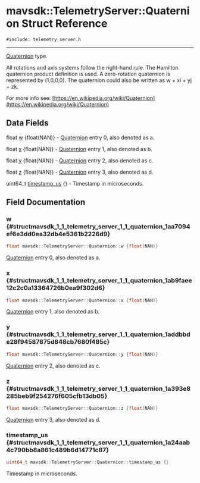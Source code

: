 # mavsdk::TelemetryServer::Quaternion Struct Reference
`#include: telemetry_server.h`

----


[Quaternion](structmavsdk_1_1_telemetry_server_1_1_quaternion.md) type. 


All rotations and axis systems follow the right-hand rule. The Hamilton quaternion product definition is used. A zero-rotation quaternion is represented by (1,0,0,0). The quaternion could also be written as w + xi + yj + zk.


For more info see: [https://en.wikipedia.org/wiki/Quaternion](https://en.wikipedia.org/wiki/Quaternion) 


## Data Fields


float [w](#structmavsdk_1_1_telemetry_server_1_1_quaternion_1aa7094ef6e3dd0ea32db4e5361b2226d9) {float(NAN)} - [Quaternion](structmavsdk_1_1_telemetry_server_1_1_quaternion.md) entry 0, also denoted as a.

float [x](#structmavsdk_1_1_telemetry_server_1_1_quaternion_1ab9faee12c2c0a13364726b0ea9f302d6) {float(NAN)} - [Quaternion](structmavsdk_1_1_telemetry_server_1_1_quaternion.md) entry 1, also denoted as b.

float [y](#structmavsdk_1_1_telemetry_server_1_1_quaternion_1addbbde28f94587875d848cb7680f485c) {float(NAN)} - [Quaternion](structmavsdk_1_1_telemetry_server_1_1_quaternion.md) entry 2, also denoted as c.

float [z](#structmavsdk_1_1_telemetry_server_1_1_quaternion_1a393e8285beb9f254276f605cfb13db05) {float(NAN)} - [Quaternion](structmavsdk_1_1_telemetry_server_1_1_quaternion.md) entry 3, also denoted as d.

uint64_t [timestamp_us](#structmavsdk_1_1_telemetry_server_1_1_quaternion_1a24aab4c790bb8a861c489b6d14771c87) {} - Timestamp in microseconds.


## Field Documentation


### w {#structmavsdk_1_1_telemetry_server_1_1_quaternion_1aa7094ef6e3dd0ea32db4e5361b2226d9}

```cpp
float mavsdk::TelemetryServer::Quaternion::w {float(NAN)}
```


[Quaternion](structmavsdk_1_1_telemetry_server_1_1_quaternion.md) entry 0, also denoted as a.


### x {#structmavsdk_1_1_telemetry_server_1_1_quaternion_1ab9faee12c2c0a13364726b0ea9f302d6}

```cpp
float mavsdk::TelemetryServer::Quaternion::x {float(NAN)}
```


[Quaternion](structmavsdk_1_1_telemetry_server_1_1_quaternion.md) entry 1, also denoted as b.


### y {#structmavsdk_1_1_telemetry_server_1_1_quaternion_1addbbde28f94587875d848cb7680f485c}

```cpp
float mavsdk::TelemetryServer::Quaternion::y {float(NAN)}
```


[Quaternion](structmavsdk_1_1_telemetry_server_1_1_quaternion.md) entry 2, also denoted as c.


### z {#structmavsdk_1_1_telemetry_server_1_1_quaternion_1a393e8285beb9f254276f605cfb13db05}

```cpp
float mavsdk::TelemetryServer::Quaternion::z {float(NAN)}
```


[Quaternion](structmavsdk_1_1_telemetry_server_1_1_quaternion.md) entry 3, also denoted as d.


### timestamp_us {#structmavsdk_1_1_telemetry_server_1_1_quaternion_1a24aab4c790bb8a861c489b6d14771c87}

```cpp
uint64_t mavsdk::TelemetryServer::Quaternion::timestamp_us {}
```


Timestamp in microseconds.

